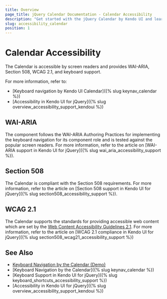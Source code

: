 ```yaml
---
title: Overview
page_title: jQuery Calendar Documentation - Calendar Accessibility
description: "Get started with the jQuery Calendar by Kendo UI and learn about its accessibility support for WAI-ARIA, Section 508, and WCAG 2.1."
slug: accessibility_calendar
position: 1
---
```


# Calendar Accessibility

The Calendar is accessible by screen readers and provides WAI-ARIA, Section 508, WCAG 2.1, and keyboard support.

For more information, refer to:
* [Keyboard navigation by Kendo UI Calendar]({% slug keynav_calendar %})
* [Accessibility in Kendo UI for jQuery]({% slug overview_accessibility_support_kendoui %})

## WAI-ARIA

The component follows the WAI-ARIA Authoring Practices for implementing the keyboard navigation for its component role and is tested against the popular screen readers. For more information, refer to the article on [WAI-ARIA support in Kendo UI for jQuery]({% slug wai_aria_accessibility_support %}).

## Section 508

The Calendar is compliant with the Section 508 requirements. For more information, refer to the article on [Section 508 support in Kendo UI for jQuery]({% slug section508_accessibility_support %}).

## WCAG 2.1

The Calendar supports the standards for providing accessible web content which are set by the [Web Content Accessibility Guidelines 2.1](https://www.w3.org/TR/WCAG/). For more information, refer to the article on [WCAG 2.1 compliance in Kendo UI for jQuery]({% slug section508_wcag21_accessibility_support %})

## See Also

* [Keyboard Navigation by the Calendar (Demo)](https://demos.telerik.com/kendo-ui/calendar/keyboard-navigation)
* [Keyboard Navigation by the Calendar]({% slug keynav_calendar %})
* [Keyboard Support in Kendo UI for jQuery]({% slug keyboard_shortcuts_accessibility_support %})
* [Accessibility in Kendo UI for jQuery]({% slug overview_accessibility_support_kendoui %})
